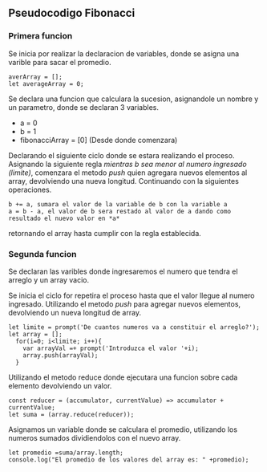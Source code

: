## Pseudocodigo Fibonacci

### Primera funcion

Se inicia por realizar la declaracion de variables, donde se asigna una varible para sacar el promedio.

```
averArray = [];
let averageArray = 0;
```

Se declara una funcion que calculara la sucesion, asignandole un nombre y un parametro, donde se declaran 3 variables.

- a = 0
- b = 1
- fibonacciArray = [0] (Desde donde comenzara)

Declarando el siguiente ciclo donde se estara realizando el proceso. Asignando la siguiente regla *mientras b sea menor al numero ingresado (limite)*, comenzara el metodo *push* quien agregara nuevos elementos al array, devolviendo una nueva longitud. Continuando con la siguientes operaciones.

```
b += a, sumara el valor de la variable de b con la variable a
a = b - a, el valor de b sera restado al valor de a dando como resultado el nuevo valor en *a*

```
retornando el array hasta cumplir con la regla establecida.

### Segunda funcion

Se declaran las varibles donde ingresaremos el numero que tendra el arreglo y un array vacio.

Se inicia el ciclo for repetira el proceso hasta que el valor llegue al numero ingresado.
Utilizando el metodo *push* para agregar nuevos elementos, devolviendo un nueva longitud de array.

```
let limite = prompt('De cuantos numeros va a constituir el arreglo?');
let array = [];
  for(i=0; i<limite; i++){
    var arrayVal =+ prompt('Introduzca el valor '+i);
    array.push(arrayVal);
  }

```
Utilizando el metodo reduce donde ejecutara una funcion sobre cada elemento devolviendo un valor.

```
const reducer = (accumulator, currentValue) => accumulator + currentValue;
let suma = (array.reduce(reducer)); 
```
Asignamos un variable donde se calculara el promedio, utilizando los numeros sumados dividiendolos con el nuevo array.
```
let promedio =suma/array.length;
console.log("El promedio de los valores del array es: " +promedio);
```

